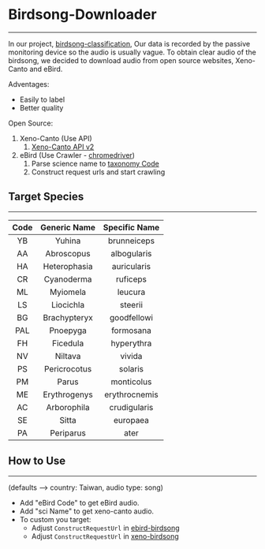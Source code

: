 # Birdsong-Downloader

---
In our project, [birdsong-classification](https://github.com/Ren8394/birdsong-classification), Our data is recorded by the passive monitoring device so the audio is usually vague. To obtain clear audio of the birdsong, we decided to download audio from open source websites, Xeno-Canto and eBird.

Adventages:

* Easily to label
* Better quality

Open Source:  

1. Xeno-Canto (Use API)
   1. [Xeno-Canto API v2](https://xeno-canto.org/explore/api)
2. eBird (Use Crawler - [chromedriver](https://chromedriver.chromium.org/))
   1. Parse science name to [taxonomy Code](https://www.birds.cornell.edu/clementschecklist/download/)
   2. Construct request urls and start crawling

## Target Species

---
| Code  | Generic Name | Specific Name |
| :---: | :----------: | :-----------: |
|  YB   |    Yuhina    |  brunneiceps  |
|  AA   |  Abroscopus  |  albogularis  |
|  HA   | Heterophasia |  auricularis  |
|  CR   |  Cyanoderma  |   ruficeps    |
|  ML   |   Myiomela   |    leucura    |
|  LS   |  Liocichla   |    steerii    |
|  BG   | Brachypteryx |  goodfellowi  |
|  PAL  |   Pnoepyga   |   formosana   |
|  FH   |   Ficedula   |  hyperythra   |
|  NV   |   Niltava    |    vivida     |
|  PS   | Pericrocotus |    solaris    |
|  PM   |    Parus     |  monticolus   |
|  ME   | Erythrogenys | erythrocnemis |
|  AC   | Arborophila  | crudigularis  |
|  SE   |    Sitta     |   europaea    |
|  PA   |  Periparus   |     ater      |

## How to Use

---
(defaults --> country: Taiwan, audio type: song)

* Add "eBird Code" to get eBird audio.
* Add "sci Name" to get xeno-canto audio.
* To custom you target:
  * Adjust `ConstructRequestUrl` in [ebird-birdsong](ebird-birdsong.py)
  * Adjust `ConstructRequestUrl` in [xeno-birdsong](xeno-birdsong.py)
